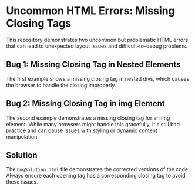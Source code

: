 # Uncommon HTML Errors: Missing Closing Tags

This repository demonstrates two uncommon but problematic HTML errors that can lead to unexpected layout issues and difficult-to-debug problems.

## Bug 1: Missing Closing Tag in Nested Elements

The first example shows a missing closing tag in nested divs, which causes the browser to handle the closing improperly.

## Bug 2: Missing Closing Tag in img Element

The second example demonstrates a missing closing tag for an img element.  While many browsers might handle this gracefully, it's still bad practice and can cause issues with styling or dynamic content manipulation.

## Solution

The `bugSolution.html` file demonstrates the corrected versions of the code.  Always ensure each opening tag has a corresponding closing tag to avoid these issues.